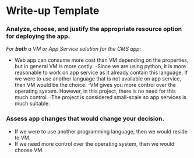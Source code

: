 # Write-up Template

### Analyze, choose, and justify the appropriate resource option for deploying the app.

*For **both** a VM or App Service solution for the CMS app:*
- Web app can consume more cost than VM depending on the properties, but in general VM is more costly.
-Since we are using python, it is more reasonable to work on app service as it already contain this language. If we were to use another language that is not available on app service, then VM would be the choice.
-VM gives you more control over the operating system. However, in this project, there is no need for this much control.
-The project is considered small-scale so app services is much suitable.


### Assess app changes that would change your decision.

- If we were to use another programming language, then we would reside to VM.
- If we need more control over the operating system, then we would choose VM.
